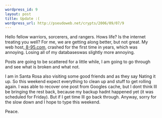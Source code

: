 ```yaml
--- 
wordpress_id: 9
layout: post
title: Update :(
wordpress_url: http://pseudoweb.net/crypts/2006/09/07/9
---
```

Hello fellow warriors, sorcerers, and rangers. Hows life? Is the internet treating you well? For me, we are getting along better, but not great. My web host,<a href="http://8-95.com"> 8-95.com</a>, crashed for the first time in years, which was annoying. Losing all of my databaseswas slightly more annoying.

Posts are going to be scattered for a little while, I am going to go through and see what is broken and what not. 

I am in Santa Rosa also visiting some good friends and as they say Nating it up. So this weekend expect everything to clean up and stuff to get rolling again. I was able to recover one post from Googles cache, but I dont think Ill be bringing the rest back, because my backup hadnt happened yet (it was scheduled for Friday).  But if I get time Ill go back through. Anyway, sorry for the slow down and I hope to type this weekend. 

Peace.

